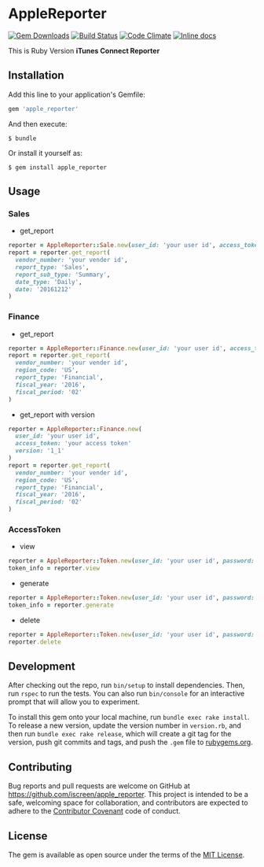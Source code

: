 # AppleReporter

[![Gem Downloads](http://ruby-gem-downloads-badge.herokuapp.com/apple_reporter?type=total)](https://rubygems.org/gems/apple_reporter)
[![Build Status](https://travis-ci.org/iscreen/apple_reporter.svg?branch=master)](https://travis-ci.org/iscreen/apple_reporter)
[![Code Climate](https://codeclimate.com/github/iscreen/apple_reporter.svg)](https://codeclimate.com/github/iscreen/apple_reporter)
[![Inline docs](https://inch-ci.org/github/iscreen/apple_reporter.svg?branch=master)](http://www.rubydoc.info/gems/apple_reporter)


This is Ruby Version <b>iTunes Connect Reporter</b>

## Installation

Add this line to your application's Gemfile:

```ruby
gem 'apple_reporter'
```

And then execute:

    $ bundle

Or install it yourself as:

    $ gem install apple_reporter

## Usage

### Sales

- get_report

```ruby
reporter = AppleReporter::Sale.new(user_id: 'your user id', access_token: 'your access token')
report = reporter.get_report(
  vendor_number: 'your vender id',
  report_type: 'Sales',
  report_sub_type: 'Summary',
  date_type: 'Daily',
  date: '20161212'
)
```
### Finance

- get_report

```ruby
reporter = AppleReporter::Finance.new(user_id: 'your user id', access_token: 'your access token')
report = reporter.get_report(
  vendor_number: 'your vender id',
  region_code: 'US',
  report_type: 'Financial',
  fiscal_year: '2016',
  fiscal_period: '02'
)
```

- get_report with version

```ruby
reporter = AppleReporter::Finance.new(
  user_id: 'your user id', 
  access_token: 'your access token'
  version: '1_1'
)
report = reporter.get_report(
  vendor_number: 'your vender id',
  region_code: 'US',
  report_type: 'Financial',
  fiscal_year: '2016',
  fiscal_period: '02'
)
```

### AccessToken

- view

```ruby
reporter = AppleReporter::Token.new(user_id: 'your user id', password: 'your password')
token_info = reporter.view
```

- generate

```ruby
reporter = AppleReporter::Token.new(user_id: 'your user id', password: 'your password')
token_info = reporter.generate
```
- delete

```ruby
reporter = AppleReporter::Token.new(user_id: 'your user id', password: 'your password')
reporter.delete
```


## Development

After checking out the repo, run `bin/setup` to install dependencies. Then, run `rspec` to run the tests. You can also run `bin/console` for an interactive prompt that will allow you to experiment.

To install this gem onto your local machine, run `bundle exec rake install`. To release a new version, update the version number in `version.rb`, and then run `bundle exec rake release`, which will create a git tag for the version, push git commits and tags, and push the `.gem` file to [rubygems.org](https://rubygems.org).

## Contributing

Bug reports and pull requests are welcome on GitHub at https://github.com/iscreen/apple_reporter. This project is intended to be a safe, welcoming space for collaboration, and contributors are expected to adhere to the [Contributor Covenant](http://contributor-covenant.org) code of conduct.


## License

The gem is available as open source under the terms of the [MIT License](http://opensource.org/licenses/MIT).

